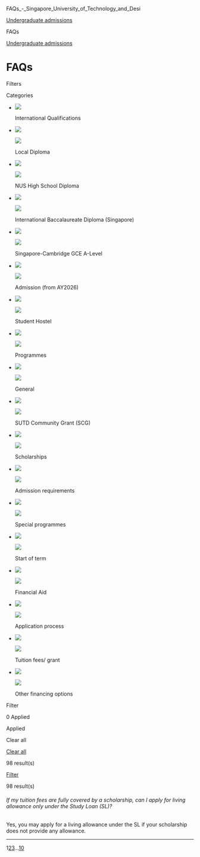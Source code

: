 FAQs_-_Singapore_University_of_Technology_and_Desi



[Undergraduate admissions](/admissions/undergraduate) 

FAQs

[Undergraduate admissions](https://www.sutd.edu.sg/admissions/undergraduate)

FAQs
====

Filters




Categories 


* ![](/var/www/wp-content/themes/SUTD-main/assets/icons/check.svg)

  International Qualifications
* ![](/var/www/wp-content/themes/SUTD-main/assets/icons/check.svg)

  ![](/var/www/wp-content/themes/SUTD-main/assets/icons/check-dark.svg)

  Local Diploma
* ![](/var/www/wp-content/themes/SUTD-main/assets/icons/check.svg)

  ![](/var/www/wp-content/themes/SUTD-main/assets/icons/check-dark.svg)

  NUS High School Diploma
* ![](/var/www/wp-content/themes/SUTD-main/assets/icons/check.svg)

  ![](/var/www/wp-content/themes/SUTD-main/assets/icons/check-dark.svg)

  International Baccalaureate Diploma (Singapore)
* ![](/var/www/wp-content/themes/SUTD-main/assets/icons/check.svg)

  ![](/var/www/wp-content/themes/SUTD-main/assets/icons/check-dark.svg)

  Singapore-Cambridge GCE A-Level
* ![](/var/www/wp-content/themes/SUTD-main/assets/icons/check.svg)

  ![](/var/www/wp-content/themes/SUTD-main/assets/icons/check-dark.svg)

  Admission (from AY2026)
* ![](/var/www/wp-content/themes/SUTD-main/assets/icons/check.svg)

  ![](/var/www/wp-content/themes/SUTD-main/assets/icons/check-dark.svg)

  Student Hostel
* ![](/var/www/wp-content/themes/SUTD-main/assets/icons/check.svg)

  ![](/var/www/wp-content/themes/SUTD-main/assets/icons/check-dark.svg)

  Programmes
* ![](/var/www/wp-content/themes/SUTD-main/assets/icons/check.svg)

  ![](/var/www/wp-content/themes/SUTD-main/assets/icons/check-dark.svg)

  General
* ![](/var/www/wp-content/themes/SUTD-main/assets/icons/check.svg)

  ![](/var/www/wp-content/themes/SUTD-main/assets/icons/check-dark.svg)

  SUTD Community Grant (SCG)
* ![](/var/www/wp-content/themes/SUTD-main/assets/icons/check.svg)

  ![](/var/www/wp-content/themes/SUTD-main/assets/icons/check-dark.svg)

  Scholarships
* ![](/var/www/wp-content/themes/SUTD-main/assets/icons/check.svg)

  ![](/var/www/wp-content/themes/SUTD-main/assets/icons/check-dark.svg)

  Admission requirements
* ![](/var/www/wp-content/themes/SUTD-main/assets/icons/check.svg)

  ![](/var/www/wp-content/themes/SUTD-main/assets/icons/check-dark.svg)

  Special programmes
* ![](/var/www/wp-content/themes/SUTD-main/assets/icons/check.svg)

  ![](/var/www/wp-content/themes/SUTD-main/assets/icons/check-dark.svg)

  Start of term
* ![](/var/www/wp-content/themes/SUTD-main/assets/icons/check.svg)

  ![](/var/www/wp-content/themes/SUTD-main/assets/icons/check-dark.svg)

  Financial Aid
* ![](/var/www/wp-content/themes/SUTD-main/assets/icons/check.svg)

  ![](/var/www/wp-content/themes/SUTD-main/assets/icons/check-dark.svg)

  Application process
* ![](/var/www/wp-content/themes/SUTD-main/assets/icons/check.svg)

  ![](/var/www/wp-content/themes/SUTD-main/assets/icons/check-dark.svg)

  Tuition fees/ grant
* ![](/var/www/wp-content/themes/SUTD-main/assets/icons/check.svg)

  ![](/var/www/wp-content/themes/SUTD-main/assets/icons/check-dark.svg)

  Other financing options

Filter

0 Applied

Applied

Clear all

[Clear all](https://www.sutd.edu.sg/admissions/undergraduate/faq/?)

98 result(s)

[Filter](#popup-sidebar-content)

98 result(s)

###### If my tuition fees are fully covered by a scholarship, can I apply for living allowance only under the Study Loan (SL)?

Yes, you may apply for a living allowance under the SL if your scholarship does not provide any allowance.

---

1[2](/admissions/undergraduate/faq/?paged=2#faq-listing)[3](/admissions/undergraduate/faq/?paged=3#faq-listing)…[10](/admissions/undergraduate/faq/?paged=10#faq-listing)

